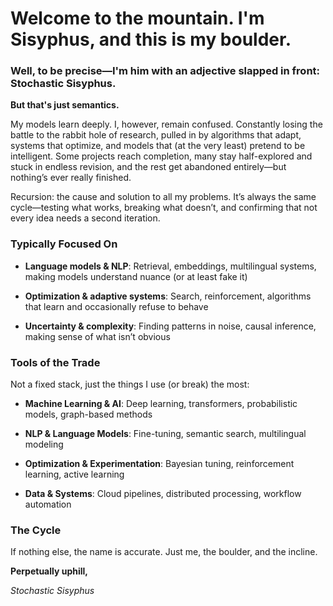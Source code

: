 # Welcome to the mountain. I'm Sisyphus, and this is my boulder.
### Well, to be precise—I'm him with an adjective slapped in front: Stochastic Sisyphus. 
**But that's just semantics.** 

My models learn deeply. I, however, remain confused. Constantly losing the battle to the rabbit hole of research, pulled in by algorithms that adapt, systems that optimize, and models that (at the very least) pretend to be intelligent. Some projects reach completion, many stay half-explored and stuck in endless revision, and the rest get abandoned entirely—but nothing’s ever really finished.

Recursion: the cause and solution to all my problems. It’s always the same cycle—testing what works, breaking what doesn’t, and confirming that not every idea needs a second iteration.

### Typically Focused On

- **Language models & NLP**: Retrieval, embeddings, multilingual systems, making models understand nuance (or at least fake it)

- **Optimization & adaptive systems**: Search, reinforcement, algorithms that learn and occasionally refuse to behave

- **Uncertainty & complexity**: Finding patterns in noise, causal inference, making sense of what isn’t obvious

### Tools of the Trade

Not a fixed stack, just the things I use (or break) the most:

- **Machine Learning & AI**: Deep learning, transformers, probabilistic models, graph-based methods

- **NLP & Language Models**: Fine-tuning, semantic search, multilingual modeling

- **Optimization & Experimentation**: Bayesian tuning, reinforcement learning, active learning

- **Data & Systems**: Cloud pipelines, distributed processing, workflow automation

### The Cycle

If nothing else, the name is accurate. Just me, the boulder, and the incline.

**Perpetually uphill,**

*Stochastic Sisyphus*

